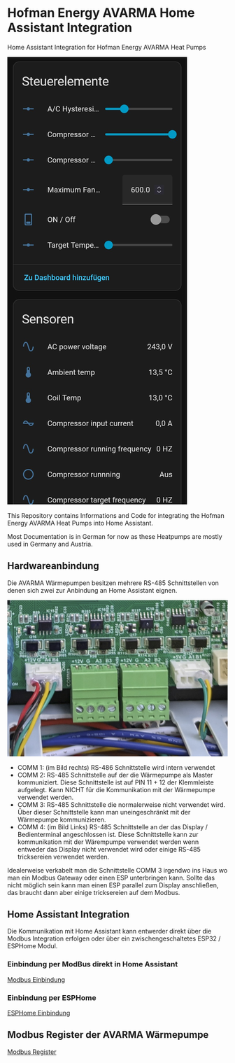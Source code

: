 # Hofman Energy AVARMA Home Assistant Integration
Home Assistant Integration for Hofman Energy AVARMA Heat Pumps

![HA Screenshot](doc/ha_screenshot.jpg)

This Repository contains Informations and Code for integrating the Hofman Energy AVARMA Heat Pumps into Home Assistant.

Most Documentation is in German for now as these Heatpumps are mostly used in Germany and Austria.

## Hardwareanbindung

Die AVARMA Wärmepumpen besitzen mehrere RS-485 Schnittstellen von denen sich zwei zur Anbindung an Home Assistant eignen.

![doc/rs_485.jpg](doc/rs_485.jpg)

- COMM 1: (im Bild rechts) RS-486 Schnittstelle wird intern verwendet
- COMM 2: RS-485 Schnittstelle auf der die Wärmepumpe als Master kommuniziert. Diese Schnittstelle ist auf PIN 11 + 12 der Klemmleiste aufgelegt. Kann NICHT für die Kommunikation mit der Wärmepumpe verwendet werden.
- COMM 3: RS-485 Schnittstelle die normalerweise nicht verwendet wird. Über dieser Schnittstelle kann man uneingeschränkt mit der Wärmepumpe kommunizieren.
- COMM 4: (im Bild Links) RS-485 Schnittstelle an der das Display / Bedienterminal angeschlossen ist. Diese Schnittstelle kann zur kommunikation mit der Wärempumpe verwendet werden wenn entweder das Display nicht verwendet wird oder einige RS-485 tricksereien verwendet werden.

Idealerweise verkabelt man die Schnittstelle COMM 3 irgendwo ins Haus wo man ein Modbus Gateway oder einen ESP unterbringen kann. Sollte das nicht möglich sein kann man einen ESP parallel zum Display anschließen, das braucht dann aber einige tricksereien auf dem Modbus.

## Home Assistant Integration
Die Kommunikation mit Home Assistant kann entwerder direkt über die Modbus Integration erfolgen oder über ein zwischengeschaltetes ESP32 / ESPHome Modul.

### Einbindung per ModBus direkt in Home Assistant
[Modbus Einbindung](README_HA_MODBUS.md)
### Einbindung per ESPHome
[ESPHome Einbindung](README_HA_ESPHOME.md)

## Modbus Register der AVARMA Wärmepumpe
[Modbus Register](README_MODBUS_REGISTER.md)